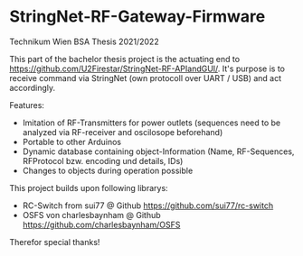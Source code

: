 # StringNet-RF-Gateway-Firmware
Technikum Wien BSA Thesis 2021/2022

This part of the bachelor thesis project is the actuating end to https://github.com/U2Firestar/StringNet-RF-APIandGUI/.
It's purpose is to receive command via StringNet (own protocoll over UART / USB) and act accordingly.

Features: 
- Imitation of RF-Transmitters for power outlets (sequences need to be analyzed via RF-receiver and oscilosope beforehand) 
- Portable to other Arduinos
- Dynamic database containing object-Information (Name, RF-Sequences, RFProtocol bzw. encoding und details, IDs)
- Changes to objects during operation possible

This project builds upon following librarys:
- RC-Switch from sui77 @ Github https://github.com/sui77/rc-switch
- OSFS von charlesbaynham @ Github https://github.com/charlesbaynham/OSFS

Therefor special thanks!
